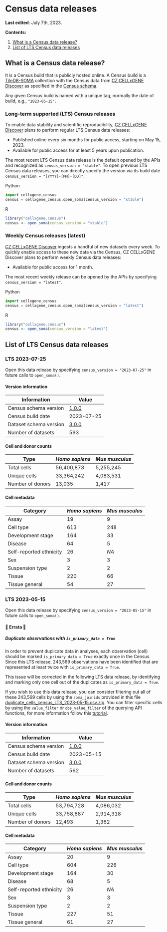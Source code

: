 # Census data releases

**Last edited**: July 7th, 2023.

**Contents:**

1. [What is a Census data release?](#what-is-a-census-data-release)
2. [List of LTS Census data releases](#list-of-lts-census-data-releases)

## What is a Census data release?

It is a Census build that is publicly hosted online. A Census build is
a [TileDB-SOMA](https://github.com/single-cell-data/TileDB-SOMA) collection with the Census data from [CZ CELLxGENE Discover](https://cellxgene.cziscience.com/) as specified in the [Census schema](cellxgene_census_docsite_schema.md).

Any given Census build is named with a unique tag, normally the date of build, e.g., `"2023-05-15"`.

### Long-term supported (LTS) Census releases

To enable data stability and scientific reproducibility, [CZ CELLxGENE Discover](https://cellxgene.cziscience.com/) plans to perform regular LTS Census data releases:

* Published online every six months for public access, starting on May 15, 2023.
* Available for public access for at least 5 years upon publication.

The most recent LTS Census data release is the default opened by the APIs and recognized as `census_version = "stable"`. To open previous LTS Census data releases, you can directly specify the version via its build date `census_version = "[YYYY]-[MM]-[DD]"`.

Python

```python
import cellxgene_census
census = cellxgene_census.open_soma(census_version = "stable")
```

R

```r
library("cellxgene.census")
census <- open_soma(census_version = "stable")
```

### Weekly Census releases (latest)

[CZ CELLxGENE Discover](https://cellxgene.cziscience.com/) ingests a handful of new datasets every week. To quickly enable access to these new data via the Census, CZ CELLxGENE Discover plans to perform weekly Census data releases:

* Available for public access for 1 month.

The most recent weekly release can be opened by the APIs by specifying `census_version = "latest"`.

Python

```python
import cellxgene_census
census = cellxgene_census.open_soma(census_version = "latest")
```

R

```r
library("cellxgene.census")
census <- open_soma(census_version = "latest")
```

## List of LTS Census data releases

### LTS 2023-07-25

Open this data release by specifying `census_version = "2023-07-25"` in future calls to `open_soma()`.

#### Version information

| Information                       | Value      |
|-----------------------------------|------------|
| Census schema version             | [1.0.0](https://github.com/chanzuckerberg/cellxgene-census/blob/f06bcebb6471735681fd84734d2d581c44e049e7/docs/cellxgene_census_schema.md) |
| Census build date                 | 2023-07-25 |
| Dataset schema version            | [3.0.0](https://github.com/chanzuckerberg/single-cell-curation/blob/a64ac9eb70e3e777ee34098ae82120c2d21692b0/schema/3.0.0/schema.md)      |
| Number of datasets                | 593        |

#### Cell and donor counts

| Type              | _Homo sapiens_ | _Mus musculus_ |
|-------------------|----------------|----------------|
| Total cells       | 56,400,873     | 5,255,245      |
| Unique cells      | 33,364,242     | 4,083,531     |
| Number of donors  | 13,035         | 1,417          |

#### Cell metadata

| Category                | _Homo sapiens_ | _Mus musculus_ |
|-------------------------|----------------|----------------|
| Assay                   | 19             | 9              |
| Cell type               | 613            | 248            |
| Development stage       | 164            | 33             |
| Disease                 | 64             | 5              |
| Self-reported ethnicity | 26             | _NA_           |
| Sex                     | 3              | 3              |
| Suspension type         | 2              | 2              |
| Tissue                  | 220            | 66             |
| Tissue general          | 54             | 27             |

### LTS 2023-05-15

Open this data release by specifying `census_version = "2023-05-15"` in future calls to `open_soma()`.

#### 🔴 Errata 🔴

##### Duplicate observations with  `is_primary_data = True`

In order to prevent duplicate data in analyses, each observation (cell) should be marked `is_primary data = True` exactly once in the Census. Since this LTS release, 243,569 observations have been identified that are represented at least twice with `is_primary_data = True`.

This issue will be corrected in the following LTS data release, by identifying and marking only one cell out of the duplicates as  `is_primary_data = True`.

If you wish to use this data release, you can consider filtering out all of these 243,569 cells by using the `soma_joinids` provided in this file [duplicate_cells_census_LTS_2023-05-15.csv.zip](https://github.com/chanzuckerberg/cellxgene-census/raw/773edab79bbdc78eccb26ec4f8211a9b4c98a71a/tools/cell_dup_check/duplicate_cells_census_LTS_2023-05-15.csv.zip). You can filter specific cells by using the `value_filter` or `obs_value_filter` of the querying API functions, for more information follow this [tutorial](https://chanzuckerberg.github.io/cellxgene-census/notebooks/api_demo/census_query_extract.html).

#### Version information

| Information                       | Value      |
|-----------------------------------|------------|
| Census schema version             | [1.0.0](https://github.com/chanzuckerberg/cellxgene-census/blob/f06bcebb6471735681fd84734d2d581c44e049e7/docs/cellxgene_census_schema.md) |
| Census build date                 | 2023-05-15 |
| Dataset schema version            | [3.0.0](https://github.com/chanzuckerberg/single-cell-curation/blob/a64ac9eb70e3e777ee34098ae82120c2d21692b0/schema/3.0.0/schema.md)      |
| Number of datasets                | 562        |

#### Cell and donor counts

| Type              | _Homo sapiens_ | _Mus musculus_ |
|-------------------|----------------|----------------|
| Total cells       | 53,794,728     | 4,086,032      |
| Unique cells      | 33,758,887     | 2,914,318      |
| Number of donors  | 12,493         | 1,362          |

#### Cell metadata

| Category                | _Homo sapiens_ | _Mus musculus_ |
|-------------------------|----------------|----------------|
| Assay                   | 20             | 9              |
| Cell type               | 604            | 226            |
| Development stage       | 164            | 30             |
| Disease                 | 68             | 5              |
| Self-reported ethnicity | 26             | _NA_           |
| Sex                     | 3              | 3              |
| Suspension type         | 2              | 2              |
| Tissue                  | 227            | 51             |
| Tissue general          | 61             | 27             |
